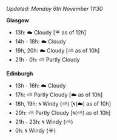 *Updated: Monday 6th November 11:30*

**Glasgow**

* 13h: :cloud: Cloudy [:umbrella: as of 12h]
* 14h - 18h: :cloud: Cloudy
* 19h, 20h: :cloud: Cloudy [:partly_sunny: as of 10h]
* 21h - 0h: :partly_sunny: Partly Cloudy

**Edinburgh**

* 13h - 16h: :cloud: Cloudy
* 17h: :partly_sunny: Partly Cloudy [:cloud: as of 10h]
* 18h, 19h: :cyclone: Windy (:partly_sunny:) [:cyclone:(:cloud:) as of 10h]
* 20h: :partly_sunny: Partly Cloudy [:cyclone:(:partly_sunny:) as of 10h]
* 21h - 23h: :cyclone: Windy (:partly_sunny:)
* 0h: :cyclone: Windy (:sunny:)
